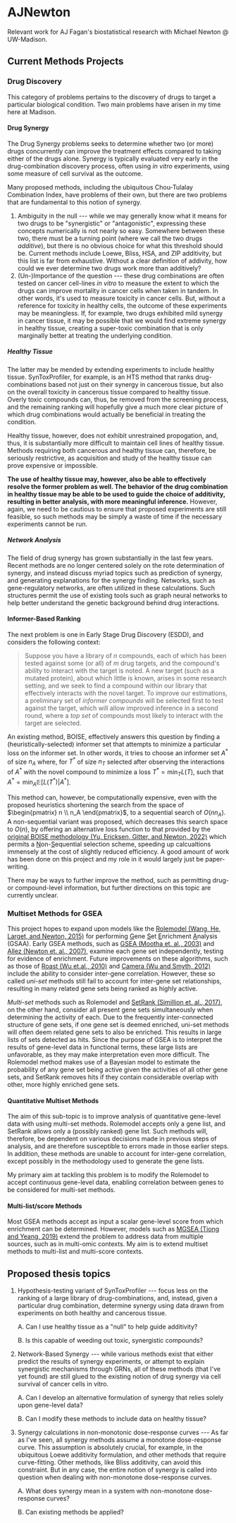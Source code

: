 # AJNewton
Relevant work for AJ Fagan's biostatistical research with Michael Newton @ UW-Madison.

## Current Methods Projects

### Drug Discovery

This category of problems pertains to the discovery of drugs to target a particular biological condition. Two main problems have arisen in my time here at Madison.

#### Drug Synergy

The Drug Synergy problems seeks to determine whether two (or more) drugs concurrently can improve the treatment effects compared to taking either of the drugs alone. 
Synergy is typically evaluated very early in the drug-combination discovery process, often using *in vitro* experiments, using some measure of cell survival as the outcome.

Many proposed methods, including the ubiquitous Chou-Tulalay Combination Index, have problems of their own, but there are two problems that are fundamental to this notion of synergy.

1. Ambiguity in the null --- while we may generally know what it means for two drugs to be "synergistic" or "antagonistic", expressing these concepts numerically is not nearly so easy. 
Somewhere between these two, there must be a turning point (where we call the two drugs *additive*), but there is no obvious choice for what this threshold should be. 
Current methods include Loewe, Bliss, HSA, and ZIP additivity, but this list is far from exhaustive. 
Without a clear definition of addivity, how could we ever determine two drugs work more than additively?
2. (Un-)Importance of the question --- these drug combinations are often tested on cancer cell-lines *in vitro* to measure the extent to which the drugs can improve mortality in cancer cells when taken in tandem. 
In other words, it's used to measure toxicity in cancer cells.
But, without a reference for toxicity in healthy cells, the outcome of these experiments may be meaningless. 
If, for example, two drugs exhibited mild synergy in cancer tissue, it may be possible that we would find extreme synergy in healthy tissue, creating a super-toxic combination that is only marginally better at treating the underlying condition. 

##### Healthy Tissue

The latter may be mended by extending experiments to include healthy tissue. 
SynToxProfiler, for example, is an HTS method that ranks drug-combinations based not just on their synergy in cancerous tissue, but also on the overall toxicity in cancerous tissue compared to healthy tissue. 
Overly toxic compounds can, thus, be removed from the screening process, and the remaining ranking will hopefully give a much more clear picture of which drug combinations would actually be beneficial in treating the condition. 

Healthy tissue, however, does not exhibit unrestrained propogation, and, thus, it is substantially more difficult to maintain cell lines of healthy tissue. 
Methods requiring both cancerous and healthy tissue can, therefore, be seriously restrictive, as acquisition and study of the healthy tissue can prove expensive or impossible. 

**The use of healthy tissue may, however, also be able to effectively resolve the former problem as well.
The behavior of the drug combination in healthy tissue may be able to be used to guide the choice of additivity, resulting in better analysis, with more meaningful inference.**
However, again, we need to be cautious to ensure that proposed experiments are still feasible, so such methods may be simply a waste of time if the necessary experiments cannot be run.

##### Network Analysis

The field of drug synergy has grown substantially in the last few years. 
Recent methods are no longer centered solely on the rote determination of synergy, and instead discuss myriad topics such as prediction of synergy, and generating explanations for the synergy finding.
Networks, such as gene-regulatory networks, are often utilized in these calculations.
Such structures permit the use of existing tools such as graph neural networks to help better understand the genetic background behind drug interactions. 


#### Informer-Based Ranking 

The next problem is one in Early Stage Drug Discovery (ESDD), and considers the following context:

> Suppose you have a library of $n$ compounds, each of which has been tested against some (or all) of $m$ drug targets, and the compound's ability to interact with the target is noted. A new target (such as a mutated protein), about which little is known, arises in some research setting, and we seek to find a compound within our library that effectively interacts with the novel target. To improve our estimations, a preliminary set of *informer compounds* will be selected first to test against the target, which will allow improved inference in a second round, where a *top set* of compounds most likely to interact with the target are selected. 

An existing method, BOISE, effectively answers this question by finding a (heuristically-selected) informer set that attempts to minimize a particular loss on the informer set. In other words, it tries to choose an informer set $A^*$ of size $n_A$ where, for $T^*$ of size $n_T$ selected after observing the interactions of $A^*$ with the novel compound to minimize a loss $T^* = \min_{T}L(T)$, such that $A^* = \min_A \mathbb E[L(T^*) | A^*]$. 

This method can, however, be computationally expensive, even with the proposed heuristics shortening the search from the space of $\begin{pmatrix} n \\ n_A \end{pmatrix}$, to a sequential search of $O(nn_A)$.
A non-sequential variant was proposed, which decreases this search space to $O(n)$, by offering an alternative loss function to that provided by the [original BOISE methodology (Yu, Ericksen, Gitter, and Newton, 2022)](https://onlinelibrary.wiley.com/doi/full/10.1111/biom.13637) which permits a <ins>N</ins>on-<ins>S</ins>equential selection scheme, speeding up calcualtions immensely at the cost of slightly reduced efficiency.
A good amount of work has been done on this project and my role in it would largely just be paper-writing. 

There may be ways to further improve the method, such as permitting drug- or compound-level information, but further directions on this topic are currently unclear. 

### Multiset Methods for GSEA

This project hopes to expand upon models like the [Rolemodel (Wang, He, Larget, and Newton, 2015)](https://arxiv.org/abs/1310.6322) for performing <ins>G</ins>ene <ins>S</ins>et <ins>E</ins>nrichment <ins>A</ins>nalysis (GSAA).
Early GSEA methods, such as [GSEA (Mootha et. al., 2003)](https://www.nature.com/articles/ng1180) and [Allez (Newton et. al., 2007)](https://arxiv.org/abs/0708.4350), examine each gene set independently, testing for evidence of enrichment.
Future improvements on these algorithms, such as those of [Roast (Wu et.al., 2010)](https://academic.oup.com/bioinformatics/article/26/17/2176/200022) and [Camera (Wu and Smyth, 2012)](https://www.ncbi.nlm.nih.gov/pmc/articles/PMC3458527/) include the ability to consider inter-gene correlation.
However, these so called _uni-set_ methods still fail to account for inter-gene set relationships, resulting in many related gene sets being ranked as highly active.

_Multi-set_ methods such as Rolemodel and [SetRank (Simillion et. al., 2017)](https://link.springer.com/article/10.1186/s12859-017-1571-6), on the other hand, consider all present gene sets simultaneously when determining the activity of each. 
Due to the frequently inter-connected structure of gene sets, if one gene set is deemed enriched, uni-set methods will often deem related gene sets to also be enriched. 
This results in large lists of sets detected as hits.
Since the purpose of GSEA is to interpret the results of gene-level data in functional terms, these large lists are unfavorable, as they may make interpretation even more difficult. 
The Rolemodel method makes use of a Bayesian model to estimate the probability of any gene set being active given the activities of all other gene sets, and SetRank removes hits if they contain considerable overlap with other, more highly enriched gene sets. 

#### Quantitative Multiset Methods

The aim of this sub-topic is to improve analysis of quantitative gene-level data with using multi-set methods.
Rolemodel accepts only a gene list, and SetRank allows only a (possibly ranked) gene list.
Such methods will, therefore, be dependent on various decisions made in previous steps of analysis, and are therefore susceptible to errors made in those earlier steps. 
In addition, these methods are unable to account for inter-gene correlation, except possibly in the methodology used to generate the gene lists. 

My primary aim at tackling this problem is to modify the Rolemodel to accept continuous gene-level data, enabling correlation between genes to be considered for multi-set methods.

#### Multi-list/score Methods

Most GSEA methods accept as input a scalar gene-level score from which enrichment can be determined. 
However, models such as [MGSEA  (Tiong and Yeang, 2019)](https://bmcbioinformatics.biomedcentral.com/articles/10.1186/s12859-019-2716-6#MOESM1) extend the problem to address data from multiple sources, such as in multi-omic contexts.
My aim is to extend multiset methods to multi-list and multi-score contexts.


## Proposed thesis topics

1. Hypothesis-testing variant of SynToxProfiler --- focus less on the ranking of a large library of drug-combinations, and, instead, given a particular drug combination, determine synergy using data drawn from experiments on both healthy and cancerous tissue. 
    
    A. Can I use healthy tissue as a "null" to help guide additivity?
    
    B. Is this capable of weeding out toxic, synergistic compounds?
2. Network-Based Synergy --- while various methods exist that either predict the results of synergy experiments, or attempt to explain synergistic mechanisms through GRNs, all of these methods (that I've yet found) are still glued to the existing notion of drug synergy via cell survival of cancer cells in vitro. 
    
    A. Can I develop an alternative formulation of synergy that relies solely upon gene-level data?
    
    B. Can I modify these methods to include data on healthy tissue?
3. Synergy calculations in non-monotonic dose-response curves --- As far as I've seen, all synergy methods assume a monotone dose-response curve. This assumption is absolutely crucial, for example, in the ubiquitous Loewe additivity formulation, and other methods that require curve-fitting. Other methods, like Bliss additivity, can avoid this constraint. But in any case, the entire notion of synergy is called into question when dealing with non-monotone dose-response curves. 

    A. What does synergy mean in a system with non-monotone dose-response curves?

    B. Can existing methods be applied?